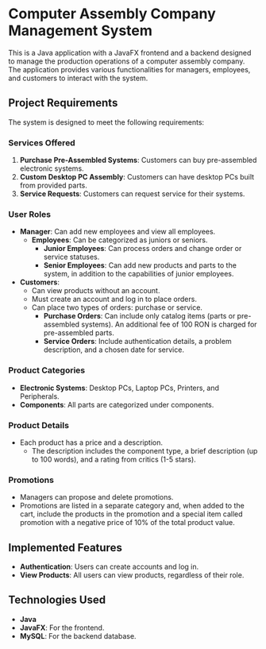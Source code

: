 # Computer Assembly Company Management System

This is a Java application with a JavaFX frontend and a backend designed to manage the production operations of a computer assembly company. The application provides various functionalities for managers, employees, and customers to interact with the system.

## Project Requirements

The system is designed to meet the following requirements:

### Services Offered
1. **Purchase Pre-Assembled Systems**: Customers can buy pre-assembled electronic systems.
2. **Custom Desktop PC Assembly**: Customers can have desktop PCs built from provided parts.
3. **Service Requests**: Customers can request service for their systems.

### User Roles
- **Manager**: Can add new employees and view all employees. 
  - **Employees**: Can be categorized as juniors or seniors.
    - **Junior Employees**: Can process orders and change order or service statuses.
    - **Senior Employees**: Can add new products and parts to the system, in addition to the capabilities of junior employees.
- **Customers**: 
  - Can view products without an account.
  - Must create an account and log in to place orders.
  - Can place two types of orders: purchase or service.
    - **Purchase Orders**: Can include only catalog items (parts or pre-assembled systems). An additional fee of 100 RON is charged for pre-assembled parts.
    - **Service Orders**: Include authentication details, a problem description, and a chosen date for service.

### Product Categories
- **Electronic Systems**: Desktop PCs, Laptop PCs, Printers, and Peripherals.
- **Components**: All parts are categorized under components.

### Product Details
- Each product has a price and a description.
  - The description includes the component type, a brief description (up to 100 words), and a rating from critics (1-5 stars).

### Promotions
- Managers can propose and delete promotions.
- Promotions are listed in a separate category and, when added to the cart, include the products in the promotion and a special item called promotion with a negative price of 10% of the total product value.

## Implemented Features

- **Authentication**: Users can create accounts and log in.
- **View Products**: All users can view products, regardless of their role.

## Technologies Used

- **Java**
- **JavaFX**: For the frontend.
- **MySQL**: For the backend database.
